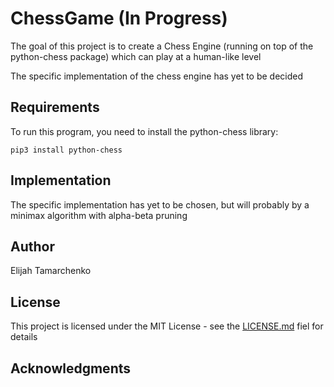 # ChessGame (In Progress)
The goal of this project is to create a Chess Engine (running on top of the python-chess package) which can play at a human-like level

The specific implementation of the chess engine has yet to be decided

## Requirements

To run this program, you need to install the python-chess library:
 ```
 pip3 install python-chess
 ```
## Implementation

The specific implementation has yet to be chosen, but will probably by a minimax algorithm with alpha-beta pruning

## Author
 
Elijah Tamarchenko
 
## License
 
This project is licensed under the MIT License - see the [LICENSE.md](LICENSE) fiel for details
 
## Acknowledgments
